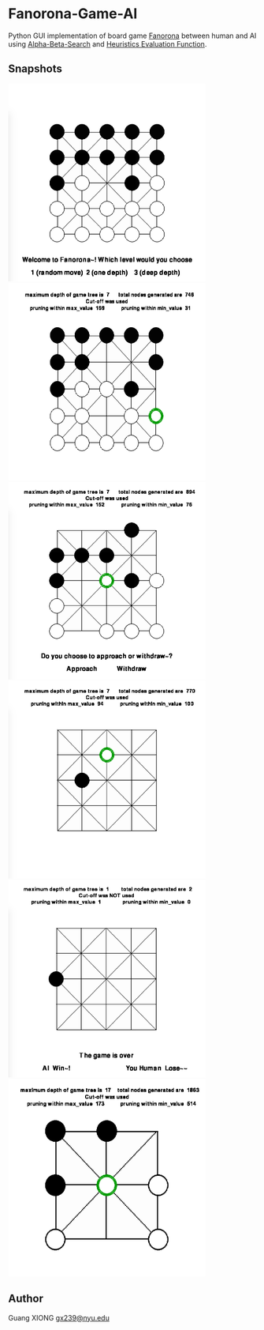 # Fanorona-Game-AI
Python GUI implementation of board game [Fanorona](http://en.wikipedia.org/wiki/Fanorona) between human and AI using [Alpha-Beta-Search](http://en.wikipedia.org/wiki/Alpha%E2%80%93beta_pruning) and [Heuristics Evaluation Function](http://en.wikipedia.org/wiki/Heuristic_%28computer_science%29).

## Snapshots
<img src="./snapshots/1.png" width="400px" height="400px" />
<img src="./snapshots/1-5.png" width="400px" height="400px" />
<br><img src="./snapshots/2.png" width="400px" height="400px" />
<img src="./snapshots/3.png" width="400px" height="400px" />
<br><img src="./snapshots/4.png" width="400px" height="400px" />
<img src="./snapshots/33.png" width="400px" height="400px" />


## Author<br>
Guang XIONG  gx239@nyu.edu
